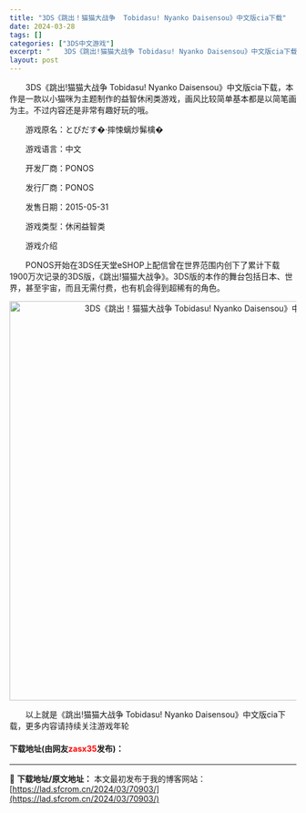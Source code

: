 ```yaml
---
title: "3DS《跳出！猫猫大战争  Tobidasu! Nyanko Daisensou》中文版cia下载"
date: 2024-03-28
tags: []
categories: ["3DS中文游戏"]
excerpt: "　　3DS《跳出!猫猫大战争 Tobidasu! Nyanko Daisensou》中文版cia下载，本作是一款以小猫咪为主题制作的益智休闲类游戏，画风比较简单基本都是以简笔画为主。不过内容还是非常有趣好玩的哦。 　　游戏原名：とびだす�&middot;摔悚螭炒髴檎� 　　游戏语言：中文 　　开发厂&hellip;"
layout: post
---
```


 <p>　　3DS《跳出!猫猫大战争 Tobidasu! Nyanko Daisensou》中文版cia下载，本作是一款以小猫咪为主题制作的益智休闲类游戏，画风比较简单基本都是以简笔画为主。不过内容还是非常有趣好玩的哦。</p> <p>　　游戏原名：とびだす�&middot;摔悚螭炒髴檎�</p> <p>　　游戏语言：中文</p> <p>　　开发厂商：PONOS</p> <p>　　发行厂商：PONOS</p> <p>　　发售日期：2015-05-31</p> <p>　　游戏类型：休闲益智类</p> <p>　　游戏介绍</p> <p>　　PONOS开始在3DS任天堂eSHOP上配信曾在世界范围内创下了累计下载1900万次记录的3DS版，《跳出!猫猫大战争》。3DS版的本作的舞台包括日本、世界，甚至宇宙，而且无需付费，也有机会得到超稀有的角色。</p> <p align="center"><img align="" border="0" src="https://lad.sfcrom.cn/wp-content/uploads/2024/03/20240328_66054a810d54b.jpg" width="701" alt="3DS《跳出！猫猫大战争  Tobidasu! Nyanko Daisensou》中文版cia下载" /></p> <p>　　以上就是《跳出!猫猫大战争 Tobidasu! Nyanko Daisensou》中文版cia下载，更多内容请持续关注游戏年轮</p> <p><h4>下载地址(由网友<font color="red">zasx35</font>发布)：</h4></p> 

---
📖 **下载地址/原文地址：** 本文最初发布于我的博客网站：[https://lad.sfcrom.cn/2024/03/70903/](https://lad.sfcrom.cn/2024/03/70903/)
